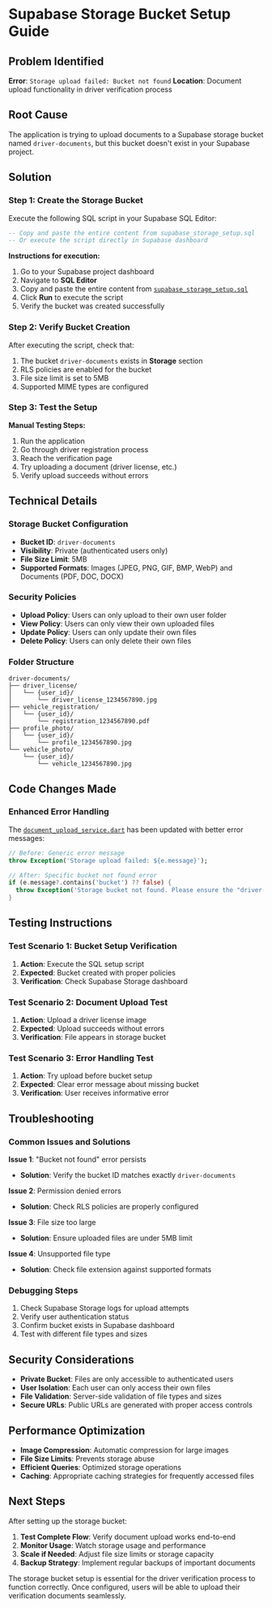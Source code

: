 # Supabase Storage Bucket Setup Guide

## Problem Identified
**Error**: `Storage upload failed: Bucket not found`
**Location**: Document upload functionality in driver verification process

## Root Cause
The application is trying to upload documents to a Supabase storage bucket named `driver-documents`, but this bucket doesn't exist in your Supabase project.

## Solution

### Step 1: Create the Storage Bucket

Execute the following SQL script in your Supabase SQL Editor:

```sql
-- Copy and paste the entire content from supabase_storage_setup.sql
-- Or execute the script directly in Supabase dashboard
```

**Instructions for execution:**
1. Go to your Supabase project dashboard
2. Navigate to **SQL Editor**
3. Copy and paste the entire content from [`supabase_storage_setup.sql`](supabase_storage_setup.sql)
4. Click **Run** to execute the script
5. Verify the bucket was created successfully

### Step 2: Verify Bucket Creation

After executing the script, check that:
1. The bucket `driver-documents` exists in **Storage** section
2. RLS policies are enabled for the bucket
3. File size limit is set to 5MB
4. Supported MIME types are configured

### Step 3: Test the Setup

**Manual Testing Steps:**
1. Run the application
2. Go through driver registration process
3. Reach the verification page
4. Try uploading a document (driver license, etc.)
5. Verify upload succeeds without errors

## Technical Details

### Storage Bucket Configuration
- **Bucket ID**: `driver-documents`
- **Visibility**: Private (authenticated users only)
- **File Size Limit**: 5MB
- **Supported Formats**: Images (JPEG, PNG, GIF, BMP, WebP) and Documents (PDF, DOC, DOCX)

### Security Policies
- **Upload Policy**: Users can only upload to their own user folder
- **View Policy**: Users can only view their own uploaded files
- **Update Policy**: Users can only update their own files
- **Delete Policy**: Users can only delete their own files

### Folder Structure
```
driver-documents/
├── driver_license/
│   └── {user_id}/
│       └── driver_license_1234567890.jpg
├── vehicle_registration/
│   └── {user_id}/
│       └── registration_1234567890.pdf
├── profile_photo/
│   └── {user_id}/
│       └── profile_1234567890.jpg
└── vehicle_photo/
    └── {user_id}/
        └── vehicle_1234567890.jpg
```

## Code Changes Made

### Enhanced Error Handling
The [`document_upload_service.dart`](lib/services/document_upload_service.dart) has been updated with better error messages:

```dart
// Before: Generic error message
throw Exception('Storage upload failed: ${e.message}');

// After: Specific bucket not found error
if (e.message?.contains('bucket') ?? false) {
  throw Exception('Storage bucket not found. Please ensure the "driver-documents" bucket is created in Supabase Storage.');
}
```

## Testing Instructions

### Test Scenario 1: Bucket Setup Verification
1. **Action**: Execute the SQL setup script
2. **Expected**: Bucket created with proper policies
3. **Verification**: Check Supabase Storage dashboard

### Test Scenario 2: Document Upload Test
1. **Action**: Upload a driver license image
2. **Expected**: Upload succeeds without errors
3. **Verification**: File appears in storage bucket

### Test Scenario 3: Error Handling Test
1. **Action**: Try upload before bucket setup
2. **Expected**: Clear error message about missing bucket
3. **Verification**: User receives informative error

## Troubleshooting

### Common Issues and Solutions

**Issue 1**: "Bucket not found" error persists
- **Solution**: Verify the bucket ID matches exactly `driver-documents`

**Issue 2**: Permission denied errors
- **Solution**: Check RLS policies are properly configured

**Issue 3**: File size too large
- **Solution**: Ensure uploaded files are under 5MB limit

**Issue 4**: Unsupported file type
- **Solution**: Check file extension against supported formats

### Debugging Steps
1. Check Supabase Storage logs for upload attempts
2. Verify user authentication status
3. Confirm bucket exists in Supabase dashboard
4. Test with different file types and sizes

## Security Considerations

- **Private Bucket**: Files are only accessible to authenticated users
- **User Isolation**: Each user can only access their own files
- **File Validation**: Server-side validation of file types and sizes
- **Secure URLs**: Public URLs are generated with proper access controls

## Performance Optimization

- **Image Compression**: Automatic compression for large images
- **File Size Limits**: Prevents storage abuse
- **Efficient Queries**: Optimized storage operations
- **Caching**: Appropriate caching strategies for frequently accessed files

## Next Steps

After setting up the storage bucket:

1. **Test Complete Flow**: Verify document upload works end-to-end
2. **Monitor Usage**: Watch storage usage and performance
3. **Scale if Needed**: Adjust file size limits or storage capacity
4. **Backup Strategy**: Implement regular backups of important documents

The storage bucket setup is essential for the driver verification process to function correctly. Once configured, users will be able to upload their verification documents seamlessly.